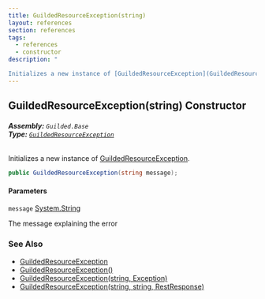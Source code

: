 ```yaml
---
title: GuildedResourceException(string)
layout: references
section: references
tags:
  - references
  - constructor
description: "

Initializes a new instance of [GuildedResourceException](GuildedResourceException 'Guilded.Base.GuildedResourceException')."
---
```


## GuildedResourceException(string) Constructor
###### **Assembly:** `Guilded.Base`<br/>**Type:** [`GuildedResourceException`](GuildedResourceException 'Guilded.Base.GuildedResourceException')

Initializes a new instance of [GuildedResourceException](GuildedResourceException 'Guilded.Base.GuildedResourceException').

```csharp
public GuildedResourceException(string message);
```
#### Parameters

<a name='Guilded.Base.GuildedResourceException.GuildedResourceException(string).message'></a>

`message` [System.String](https://docs.microsoft.com/en-us/dotnet/api/System.String 'System.String')

The message explaining the error

### See Also
- [GuildedResourceException](GuildedResourceException 'Guilded.Base.GuildedResourceException')
- [GuildedResourceException()](GuildedResourceException.GuildedResourceException() 'Guilded.Base.GuildedResourceException.GuildedResourceException()')
- [GuildedResourceException(string, Exception)](GuildedResourceException.GuildedResourceException(string,Exception) 'Guilded.Base.GuildedResourceException.GuildedResourceException(string, System.Exception)')
- [GuildedResourceException(string, string, RestResponse)](GuildedResourceException.GuildedResourceException(string,string,RestResponse) 'Guilded.Base.GuildedResourceException.GuildedResourceException(string, string, RestSharp.RestResponse)')